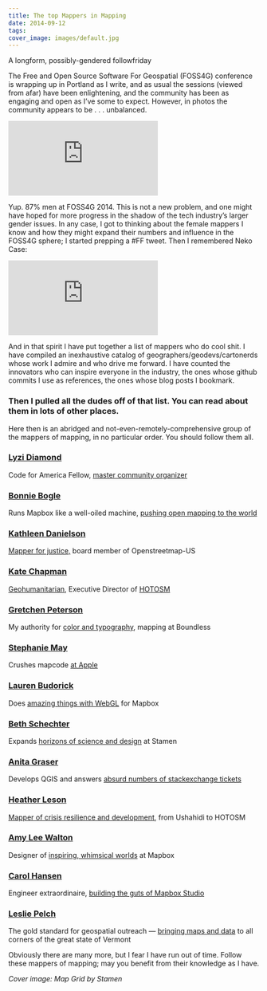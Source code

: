 ```yaml
---
title: The top Mappers in Mapping
date: 2014-09-12
tags:
cover_image: images/default.jpg
---
```


A longform, possibly-gendered followfriday

The Free and Open Source Software For Geospatial (FOSS4G) conference is wrapping up in Portland as I write, and as usual the sessions (viewed from afar) have been enlightening, and the community has been as engaging and open as I’ve some to expect. However, in photos the community appears to be . . . unbalanced.

<iframe src="https://medium.com/media/3a1bdf367888a7e3132f78bc67898e52" frameborder=0></iframe>

Yup. 87% men at FOSS4G 2014. This is not a new problem, and one might have hoped for more progress in the shadow of the tech industry’s larger gender issues. In any case, I got to thinking about the female mappers I know and how they might expand their numbers and influence in the FOSS4G sphere; I started prepping a #FF tweet. Then I remembered Neko Case:

<iframe src="https://medium.com/media/77cabb12b64f51f24400f591976dc4b4" frameborder=0></iframe>

And in that spirit I have put together a list of mappers who do cool shit. I have compiled an inexhaustive catalog of geographers/geodevs/cartonerds whose work I admire and who drive me forward. I have counted the innovators who can inspire everyone in the industry, the ones whose github commits I use as references, the ones whose blog posts I bookmark.

### Then I pulled all the dudes off of that list. You can read about them in lots of other places.

Here then is an abridged and not-even-remotely-comprehensive group of the mappers of mapping, in no particular order. You should follow them all.

### [Lyzi Diamond](https://twitter.com/lyzidiamond)

Code for America Fellow, [master community organizer](http://lyzidiamond.com/posts/why-maptime/)

### [Bonnie Bogle](https://twitter.com/bonnie)

Runs Mapbox like a well-oiled machine, [pushing open mapping to the world](https://twitter.com/ChadLawlis/status/455460329003421697)

### [Kathleen Danielson](https://twitter.com/KathleenLD)

[Mapper for justice,](https://twitter.com/KathleenLD/status/492703132380848128) board member of Openstreetmap-US

### [Kate Chapman](https://twitter.com/wonderchook)

[Geohumanitarian](http://www.slideshare.net/wonderchook/building-a-community-humanitarian-openstreetmap-team-in-indonesia-33568195), Executive Director of [HOTOSM](http://hot.openstreetmap.org/)

### [Gretchen Peterson](https://twitter.com/PetersonGIS)

My authority for [color and typography](http://gretchenpeterson.com/booklet.php), mapping at Boundless

### [Stephanie May](https://twitter.com/mizmay)

Crushes mapcode [at Apple](https://twitter.com/mizmay/status/359351380210757632)

### [Lauren Budorick](https://twitter.com/lbudorick)

Does [amazing things with WebGL](https://github.com/mapbox/mapbox-gl-style-lint/commits?author=lbud) for Mapbox

### [Beth Schechter](https://twitter.com/bethschechter)

Expands [horizons of science and design](http://content.stamen.com/silent-springs-specifically-audubon-society) at Stamen

### [Anita Graser](https://twitter.com/underdarkGIS)

Develops QGIS and answers [absurd numbers of stackexchange tickets](http://gis.stackexchange.com/users/187/underdark)

### [Heather Leson](https://twitter.com/HeatherLeson)

[Mapper of crisis resilience and development](http://textontechs.com/2014/06/dispatch-hot-ieee-humanitarian-technology-conference/), from Ushahidi to HOTOSM

### [Amy Lee Walton](https://twitter.com/amyleew)

Designer of [inspiring, whimsical worlds](https://www.mapbox.com/blog/ff-fonts-and-mapbox-studio/) at Mapbox

### [Carol Hansen](https://twitter.com/carolbirgitta)

Engineer extraordinaire, [building the guts of Mapbox Studio](https://github.com/mapbox/mapbox-studio/commits?author=GretaCB)

### [Leslie Pelch](https://twitter.com/VCGI)

The gold standard for geospatial outreach — [bringing maps and data](http://vcgiblog.wordpress.com/author/vcgiblog/) to all corners of the great state of Vermont

Obviously there are many more, but I fear I have run out of time. Follow these mappers of mapping; may you benefit from their knowledge as I have.

*Cover image: Map Grid by Stamen*</center>
